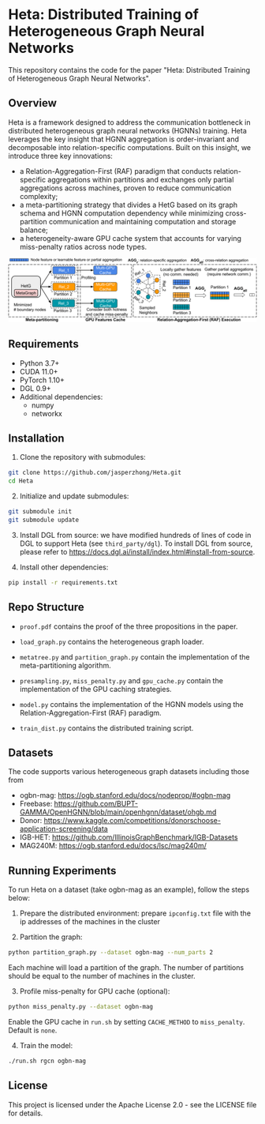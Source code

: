 # Heta: Distributed Training of Heterogeneous Graph Neural Networks

This repository contains the code for the paper "Heta: Distributed Training of Heterogeneous Graph Neural Networks".

## Overview

Heta is a framework designed to address the communication bottleneck in distributed heterogeneous graph neural networks (HGNNs) training. Heta leverages the key insight that HGNN aggregation is order-invariant and decomposable into relation-specific computations. Built on this insight, we introduce three key innovations: 
- a Relation-Aggregation-First (RAF) paradigm that conducts relation-specific aggregations within partitions and exchanges only partial aggregations across machines, proven to reduce communication complexity; 
- a meta-partitioning strategy that divides a HetG based on its graph schema and HGNN computation dependency while minimizing cross-partition communication and maintaining computation and storage balance; 
- a heterogeneity-aware GPU cache system that accounts for varying miss-penalty ratios across node types.

![Heta Overview](./figs/overview.png)

## Requirements

- Python 3.7+
- CUDA 11.0+
- PyTorch 1.10+
- DGL 0.9+
- Additional dependencies:
    - numpy
    - networkx

## Installation

1. Clone the repository with submodules:

```bash
git clone https://github.com/jasperzhong/Heta.git
cd Heta
```

2. Initialize and update submodules:
```bash
git submodule init
git submodule update 
```

3. Install DGL from source: we have modified hundreds of lines of code in DGL to support Heta (see `third_party/dgl`). To install DGL from source, please refer to https://docs.dgl.ai/install/index.html#install-from-source.


4. Install other dependencies:
    
```bash
pip install -r requirements.txt
```

## Repo Structure

- `proof.pdf` contains the proof of the three propositions in the paper.

- `load_graph.py` contains the heterogeneous graph loader.
- `metatree.py` and `partition_graph.py` contain the implementation of the meta-partitioning algorithm.
- `presampling.py`, `miss_penalty.py` and `gpu_cache.py` contain the implementation of the GPU caching strategies.
- `model.py` contains the implementation of the HGNN models using the Relation-Aggregation-First (RAF) paradigm.
- `train_dist.py` contains the distributed training script.

## Datasets

The code supports various heterogeneous graph datasets including those from 
- ogbn-mag: https://ogb.stanford.edu/docs/nodeprop/#ogbn-mag
- Freebase: https://github.com/BUPT-GAMMA/OpenHGNN/blob/main/openhgnn/dataset/ohgb.md
- Donor: https://www.kaggle.com/competitions/donorschoose-application-screening/data
- IGB-HET: https://github.com/IllinoisGraphBenchmark/IGB-Datasets 
- MAG240M: https://ogb.stanford.edu/docs/lsc/mag240m/

## Running Experiments

To run Heta on a dataset (take ogbn-mag as an example), follow the steps below:

1. Prepare the distributed environment: prepare `ipconfig.txt` file with the ip addresses of the machines in the cluster

2. Partition the graph:
```bash
python partition_graph.py --dataset ogbn-mag --num_parts 2
```

Each machine will load a partition of the graph. The number of partitions should be equal to the number of machines in the cluster.

3. Profile miss-penalty for GPU cache (optional): 
```bash
python miss_penalty.py --dataset ogbn-mag 
```

Enable the GPU cache in `run.sh` by setting `CACHE_METHOD` to `miss_penalty`. Default is `none`.

4. Train the model:
```bash
./run.sh rgcn ogbn-mag 
```

## License

This project is licensed under the Apache License 2.0 - see the LICENSE file for details.
